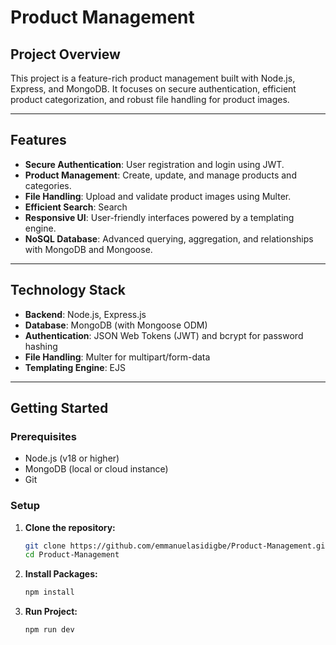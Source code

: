 # Product Management 

## **Project Overview**
This project is a feature-rich  product management built with Node.js, Express, and MongoDB. It focuses on secure authentication, efficient product categorization, and robust file handling for product images. 

---

## **Features**
- **Secure Authentication**: User registration and login using JWT.
- **Product Management**: Create, update, and manage products and categories.
- **File Handling**: Upload and validate product images using Multer.
- **Efficient Search**: Search
- **Responsive UI**: User-friendly interfaces powered by a templating engine.
- **NoSQL Database**: Advanced querying, aggregation, and relationships with MongoDB and Mongoose.

---

## **Technology Stack**
- **Backend**: Node.js, Express.js
- **Database**: MongoDB (with Mongoose ODM)
- **Authentication**: JSON Web Tokens (JWT) and bcrypt for password hashing
- **File Handling**: Multer for multipart/form-data
- **Templating Engine**: EJS

---

## **Getting Started**

### **Prerequisites**
- Node.js (v18 or higher)
- MongoDB (local or cloud instance)
- Git

### **Setup**
1. **Clone the repository:**
   ```bash
   git clone https://github.com/emmanuelasidigbe/Product-Management.git
   cd Product-Management 
   ```
2. **Install Packages:**
   ```bash
   npm install
   ```
3. **Run Project:** 
   ```bash
   npm run dev
   ```